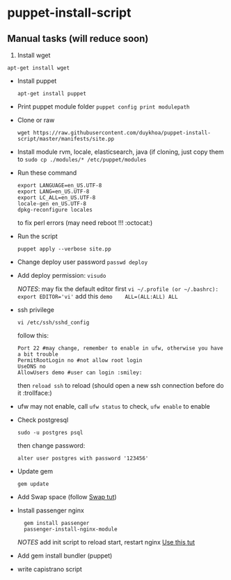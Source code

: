 # puppet-install-script

## Manual tasks (will reduce soon)
1. Install wget 

  ``apt-get install wget``
- Install puppet

  ``apt-get install puppet``
- Print puppet module folder
  ``puppet config print modulepath``
- Clone or raw 

  ``wget https://raw.githubusercontent.com/duykhoa/puppet-install-script/master/manifests/site.pp``
- Install module rvm, locale, elasticsearch, java (if cloning, just copy them to 
  ``sudo cp ./modules/* /etc/puppet/modules``
- Run these command

  ```
  export LANGUAGE=en_US.UTF-8
  export LANG=en_US.UTF-8
  export LC_ALL=en_US.UTF-8
  locale-gen en_US.UTF-8
  dpkg-reconfigure locales
  ```
  to fix perl errors (may need reboot !!! :octocat:)
- Run the script

  ``puppet apply --verbose site.pp``
- Change deploy user password
  ``passwd deploy``
- Add deploy permission:
  ``visudo``

  *NOTES*: may fix the default editor first
    ``vi ~/.profile (or ~/.bashrc): export EDITOR='vi'``
  add this ``demo    ALL=(ALL:ALL) ALL``
- ssh privilege

  ``vi /etc/ssh/sshd_config``

  follow this: 

  ```
  Port 22 #may change, remember to enable in ufw, otherwise you have a bit trouble
  PermitRootLogin no #not allow root login
  UseDNS no
  AllowUsers demo #user can login :smiley:
  ```
  then ``reload ssh`` to reload (should open a new ssh connection before do it :trollface:)
- ufw may not enable, call ``ufw status`` to check, ``ufw enable`` to enable
- Check postgresql

  ``sudo -u postgres psql``

  then change password:

  ``alter user postgres with password '123456'``
- Update gem

  ``gem update``
- Add Swap space (follow [Swap tut](https://www.digitalocean.com/community/tutorials/how-to-add-swap-on-ubuntu-14-04))
- Install passenger nginx

  ```
    gem install passenger
    passenger-install-nginx-module
  ```

  *NOTES* add init script to reload start, restart nginx
  [Use this tut](https://www.linode.com/docs/websites/nginx/websites-with-nginx-on-ubuntu-12-04-lts-precise-pangolin/#download-and-compile-nginx)
- Add gem install bundler (puppet)
- write capistrano script
